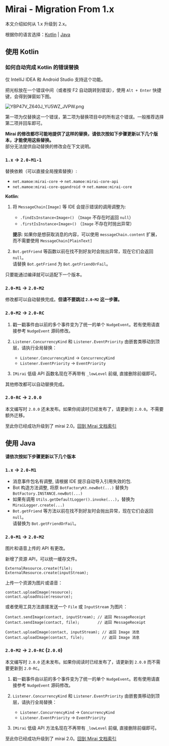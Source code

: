 # Mirai - Migration From 1.x

本文介绍如何从 1.x 升级到 2.x。

根据你的语言选择：[Kotlin](#使用-kotlin) | [Java](#使用-java)

## 使用 Kotlin

### 如何自动完成 Kotlin 的错误替换

仅 IntelliJ IDEA 和 Android Studio 支持这个功能。

把光标放在一个错误中间（或者按 F2 自动跳转到错误），使用 `Alt + Enter` 快捷键，会得到弹窗如下图。

![YBP47V_Z640J_YU5WZ_JVPW.png](https://i.loli.net/2020/12/18/CiX9qApu5BnVPch.png)

第一项为仅替换这一个错误，第二项为替换项目中的所有这个错误。一般推荐选择第二项并回车即可。

**Mirai 的修改都尽可能地提供了这样的替换，请依次按如下步骤更新以下几个版本，才能使用这些替换。**  
部分无法提供自动替换的修改会在下文说明。

### `1.x` -> `2.0-M1-1`

替换依赖（可以直接全局搜索替换）:
- `net.mamoe:mirai-core` -> `net.mamoe:mirai-core-api`
- `net.mamoe:mirai-core-qqandroid` -> `net.mamoe:mirai-core`

**Kotlin**:

1. 将 `MessageChain[Image]` 等 IDE 会提示错误的调用调整为:
   - `.findIsInstance<Image>()` （`Image` 不存在时返回 `null`）
   - `.firstIsInstance<Image>()`  （`Image` 不存在时抛出异常）

   **提示**: 如果你是想获取消息的内容，可以使用 `messageChain.content` 扩展，而不需要使用 `MessageChain[PlainText]`

2. `Bot.getFriend` 等函数以前在找不到好友时会抛出异常，现在它们会返回 `null`。  
   请替换 `Bot.getFriend` 为 `Bot.getFriendOrFail`。


只要能通过编译就可以适配下一个版本。

### `2.0-M1` -> `2.0-M2`

修改都可以自动替换完成。**但请不要跳过 `2.0-M2` 这一步骤。**

### `2.0-M2` -> `2.0-RC`

1. 戳一戳事件由以前的多个事件变为了统一的单个 `NudgeEvent`。若有使用请直接参考 `NudgeEvent` 源码修改。

2. `Listener.ConcurrencyKind` 和 `Listener.EventPriority` 由嵌套类移动到顶层，请执行全局替换：
   - `Listener.ConcurrencyKind` -> `ConcurrencyKind`
   - `Listener.EventPriority` -> `EventPriority`

3. `IMirai` 低级 API 函数名现在不再带有 `_lowLevel` 前缀, 直接删除前缀即可。


其他修改都可以自动替换完成。


### `2.0-RC` -> `2.0.0`

本文编写时 `2.0.0` 还未发布。如果你阅读时已经发布了，请更新到 `2.0.0`。不需要额外迁移。

至此你已经成功升级到了 mirai 2.0。[回到 Mirai 文档索引](README.md#jvm-平台-mirai-开发)

## 使用 Java

**请依次按如下步骤更新以下几个版本**

### `1.x` -> `2.0-M1`

- 消息事件包名有调整, 请根据 IDE 提示自动导入引用失效的包.
- Bot 构造方法调整, 将原 `BotFactoryKt.newBot(...)` 替换为 `BotFactory.INSTANCE.newBot(...)`
- 如果有调用 `Utils.getDefaultLogger().invoke(...)`，替换为 `MiraiLogger.create(...)`
- `Bot.getFriend` 等方法以前在找不到好友时会抛出异常，现在它们会返回 `null`。  
  请替换为 `Bot.getFriendOrFail`。

### `2.0-M1` -> `2.0-M2`

图片和语音上传的 API 有更改。

新增了资源 API，可以统一缓存文件。
```
ExternalResource.create(file);
ExternalResource.create(inputStream);
```

上传一个资源为图片或语音：
```
contact.uploadImage(resource);
contact.uploadVoice(resource);
```

或者使用工具方法直接发送一个 `File` 或 `InputStream` 为图片：
```
Contact.sendImage(contact, inputStream); // 返回 MessageReceipt
Contact.sendImage(contact, file);        // 返回 MessageReceipt

Contact.uploadImage(contact, inputStream); // 返回 Image 消息
Contact.uploadImage(contact, file);        // 返回 Image 消息
```

### `2.0-M2` -> `2.0-RC` (`2.0.0`)

本文编写时 `2.0.0` 还未发布。如果你阅读时已经发布了，请更新到 `2.0.0` 而不需要更新到 `2.0-RC`。

1. 戳一戳事件由以前的多个事件变为了统一的单个 `NudgeEvent`。若有使用请直接参考 `NudgeEvent` 源码修改。

2. `Listener.ConcurrencyKind` 和 `Listener.EventPriority` 由嵌套类移动到顶层，请执行全局替换：
   - `Listener.ConcurrencyKind` -> `ConcurrencyKind`
   - `Listener.EventPriority` -> `EventPriority`

3. `IMirai` 低级 API 方法名现在不再带有 `_lowLevel` 前缀, 直接删除前缀即可。


至此你已经成功升级到了 mirai 2.0。[回到 Mirai 文档索引](README.md#jvm-平台-mirai-开发)
